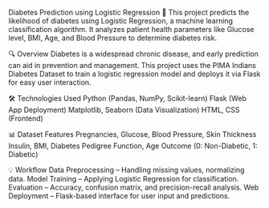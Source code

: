 Diabetes Prediction using Logistic Regression 🚀
This project predicts the likelihood of diabetes using Logistic Regression, a machine learning classification algorithm. It analyzes patient health parameters like Glucose level, BMI, Age, and Blood Pressure to determine diabetes risk.


🔍 Overview
Diabetes is a widespread chronic disease, and early prediction can aid in prevention and management. This project uses the PIMA Indians Diabetes Dataset to train a logistic regression model and deploys it via Flask for easy user interaction.


🛠 Technologies Used
Python (Pandas, NumPy, Scikit-learn)
Flask (Web App Deployment)
Matplotlib, Seaborn (Data Visualization)
HTML, CSS (Frontend)

📊 Dataset Features
Pregnancies, Glucose, Blood Pressure, Skin Thickness
Insulin, BMI, Diabetes Pedigree Function, Age
Outcome (0: Non-Diabetic, 1: Diabetic)


💡 Workflow
Data Preprocessing – Handling missing values, normalizing data.
Model Training – Applying Logistic Regression for classification.
Evaluation – Accuracy, confusion matrix, and precision-recall analysis.
Web Deployment – Flask-based interface for user input and predictions.